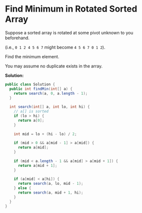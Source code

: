 # Find Minimum in Rotated Sorted Array

Suppose a sorted array is rotated at some pivot unknown to you beforehand.

(i.e., `0 1 2 4 5 6 7` might become `4 5 6 7 0 1 2`).

Find the minimum element.

You may assume no duplicate exists in the array.

**Solution:**
```java
public class Solution {
  public int findMin(int[] a) {
    return search(a, 0, a.length - 1);
  }
    
  int search(int[] a, int lo, int hi) {
    // a[] is sorted
    if (lo > hi) {
      return a[0];
    }
            
    int mid = lo + (hi - lo) / 2;
        
    if (mid > 0 && a[mid - 1] > a[mid]) {
      return a[mid];
    }
        
    if (mid < a.length - 1 && a[mid] > a[mid + 1]) {
      return a[mid + 1];
    }
            
    if (a[mid] < a[hi]) {
      return search(a, lo, mid - 1);
    } else {
      return search(a, mid + 1, hi);
    }
  }
}
```